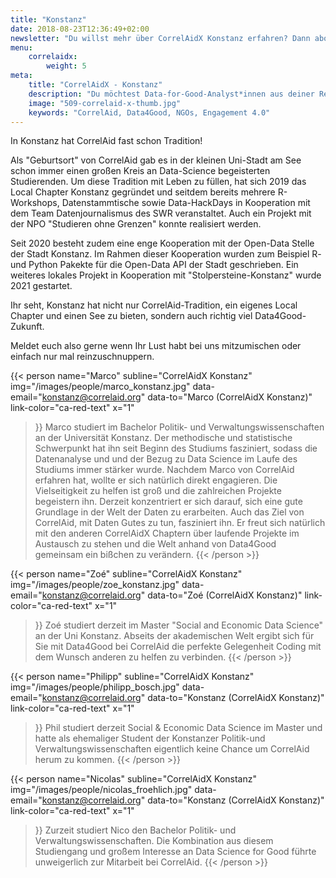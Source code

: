 ```yaml
---
title: "Konstanz"
date: 2018-08-23T12:36:49+02:00
newsletter: "Du willst mehr über CorrelAidX Konstanz erfahren? Dann abonniere unseren Newsletter!"
menu: 
    correlaidx:
        weight: 5
meta:
    title: "CorrelAidX - Konstanz"
    description: "Du möchtest Data-for-Good-Analyst*innen aus deiner Region kennenlernen und zusammen Daten für den guten Zweck nutzen? Mit CorrelAidX bringen wir Data for Good in deine Stadt!"
    image: "509-correlaid-x-thumb.jpg"
    keywords: "CorrelAid, Data4Good, NGOs, Engagement 4.0"
---
```


In Konstanz hat CorrelAid fast schon Tradition!

Als "Geburtsort" von CorrelAid gab es in der kleinen Uni-Stadt am See schon immer einen großen Kreis an Data-Science begeisterten Studierenden. 
Um diese Tradition mit Leben zu füllen, hat sich 2019 das Local Chapter Konstanz gegründet und seitdem bereits mehrere R-Workshops, Datenstammtische sowie Data-HackDays in Kooperation mit dem Team Datenjournalismus des SWR veranstaltet. Auch ein Projekt mit der NPO "Studieren ohne Grenzen" konnte realisiert werden. 

Seit 2020 besteht zudem eine enge Kooperation mit der Open-Data Stelle der Stadt Konstanz. Im Rahmen dieser Kooperation wurden zum Beispiel R- und Python Pakekte für die Open-Data API der Stadt geschrieben.
Ein weiteres lokales Projekt in Kooperation mit "Stolpersteine-Konstanz" wurde 2021 gestartet.

Ihr seht, Konstanz hat nicht nur CorrelAid-Tradition, ein eigenes Local Chapter und einen See zu bieten, sondern auch richtig viel Data4Good-Zukunft.

Meldet euch also gerne wenn Ihr Lust habt bei uns mitzumischen oder einfach nur mal reinzuschnuppern.




{{< person 
    name="Marco"
    subline="CorrelAidX Konstanz"
    img="/images/people/marco_konstanz.jpg"
    data-email="konstanz@correlaid.org"
    data-to="Marco (CorrelAidX Konstanz)"
    link-color="ca-red-text"
    x="1"
>}}
Marco studiert im Bachelor Politik- und Verwaltungswissenschaften an der Universität Konstanz. Der methodische und statistische Schwerpunkt hat ihn seit Beginn des Studiums fasziniert, sodass die Datenanalyse und und der Bezug zu Data Science im Laufe des Studiums immer stärker wurde. Nachdem Marco von CorrelAid erfahren hat, wollte er sich natürlich direkt engagieren. Die Vielseitigkeit zu helfen ist groß und die zahlreichen Projekte begeistern ihn. Derzeit konzentriert er sich darauf, sich eine gute Grundlage in der Welt der Daten zu erarbeiten. Auch das Ziel von CorrelAid, mit Daten Gutes zu tun, fasziniert ihn. Er freut sich natürlich mit den anderen CorrelAidX Chaptern über laufende Projekte im Austausch zu stehen und die Welt anhand von Data4Good gemeinsam ein bißchen zu verändern.
{{< /person >}}


{{< person 
    name="Zoé"
    subline="CorrelAidX Konstanz"
    img="/images/people/zoe_konstanz.jpg"
    data-email="konstanz@correlaid.org"
    data-to="Zoé (CorrelAidX Konstanz)"
    link-color="ca-red-text"
    x="1"
>}}
Zoé studiert derzeit im Master "Social and Economic Data Science" an der Uni Konstanz. Abseits der akademischen Welt ergibt sich für Sie mit Data4Good bei CorrelAid die perfekte Gelegenheit Coding mit dem Wunsch anderen zu helfen zu verbinden. 
{{< /person >}}


{{< person 
    name="Philipp"
    subline="CorrelAidX Konstanz"
    img="/images/people/philipp_bosch.jpg"
    data-email="konstanz@correlaid.org"
    data-to="Konstanz (CorrelAidX Konstanz)"
    link-color="ca-red-text"
    x="1"
>}}
Phil studiert derzeit Social & Economic Data Science im Master und hatte als ehemaliger Student der Konstanzer Politik-und Verwaltungswissenschaften eigentlich keine Chance um CorrelAid herum zu kommen.
{{< /person >}}


{{< person 
    name="Nicolas"
    subline="CorrelAidX Konstanz"
    img="/images/people/nicolas_froehlich.jpg"
    data-email="konstanz@correlaid.org"
    data-to="Konstanz (CorrelAidX Konstanz)"
    link-color="ca-red-text"
    x="1"
>}}
Zurzeit studiert Nico den Bachelor Politik- und Verwaltungswissenschaften. Die Kombination aus diesem Studiengang und großem Interesse an Data Science for Good führte unweigerlich zur Mitarbeit bei CorrelAid.
{{< /person >}}


